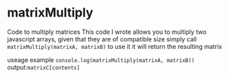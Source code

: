 # matrixMultiply
Code to multiply matrices
This code I wrote allows you to multiply two javascript arrays, given that they are of compatible size
simply call `matrixMultiply(matrixA, matrixB)` to use it
it will return the resulting matrix

useage example `console.log(matrixMultiply(matrixA, matrixB))`
output:`matrixC[contents]`
